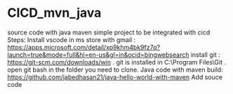 # CICD_mvn_java
source code with java maven simple project to be integrated with cicd
Steps:
Install vscode in ms store with gmail : https://apps.microsoft.com/detail/xp9khm4bk9fz7q?launch=true&mode=full&hl=en-us&gl=in&ocid=bingwebsearch 
install git : https://git-scm.com/downloads/win . git is installed in C:\Program Files\Git . open git bash in the folder you need to clone. 
Java code with maven build: https://github.com/jabedhasan21/java-hello-world-with-maven
Add souce code
